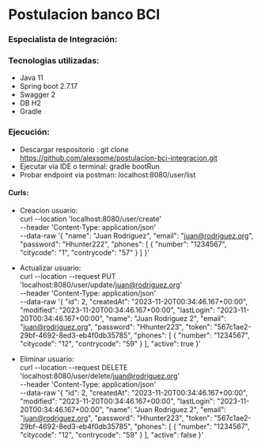# Postulacion banco BCI 
### Especialista de Integración:


### Tecnologias utilizadas:
* Java 11
* Spring boot 2.7.17
* Swagger 2
* DB H2
* Gradle

### Ejecución:

* Descargar respositorio : git clone https://github.com/alexsome/postulacion-bci-integracion.git
* Ejecutar via IDE o terminal: gradle bootRun 
* Probar endpoint via postman: localhost:8080/user/list

#### Curls:

* Creacion usuario:  
  curl --location 'localhost:8080/user/create' \
  --header 'Content-Type: application/json' \
  --data-raw '{
  "name": "Juan Rodriguez",
  "email": "juan@rodriguez.org",
  "password": "Hhunter222",
  "phones": [
  {
  "number": "1234567",
  "citycode": "1",
  "contrycode": "57"
  }
  ]
  }'  
  
* Actualizar usuario:  
  curl --location --request PUT 'localhost:8080/user/update/juan@rodriguez.org' \
  --header 'Content-Type: application/json' \
  --data-raw '{
  "id": 2,
  "createdAt": "2023-11-20T00:34:46.167+00:00",
  "modified": "2023-11-20T00:34:46.167+00:00",
  "lastLogin": "2023-11-20T00:34:46.167+00:00",
  "name": "Juan Rodriguez 2",
  "email": "juan@rodriguez.org",
  "password": "Hhunter223",
  "token": "567c1ae2-29bf-4692-8ed3-eb4f0db35785",
  "phones": [
  {
  "number": "1234567",
  "citycode": "12",
  "contrycode": "59"
  }
  ],
  "active": true
  }'  

* Eliminar usuario:  
  curl --location --request DELETE 'localhost:8080/user/delete/juan@rodriguez.org' \
  --header 'Content-Type: application/json' \
  --data-raw '{
  "id": 2,
  "createdAt": "2023-11-20T00:34:46.167+00:00",
  "modified": "2023-11-20T00:34:46.167+00:00",
  "lastLogin": "2023-11-20T00:34:46.167+00:00",
  "name": "Juan Rodriguez 2",
  "email": "juan@rodriguez.org",
  "password": "Hhunter223",
  "token": "567c1ae2-29bf-4692-8ed3-eb4f0db35785",
  "phones": [
  {
  "number": "1234567",
  "citycode": "12",
  "contrycode": "59"
  }
  ],
  "active": false
  }'


